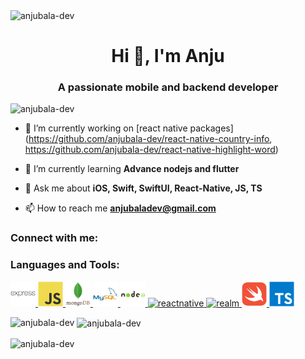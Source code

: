 <img src="https://giphy.com/gifs/one-numbers-binary-code-QpVUMRUJGokfqXyfa1" width="1000" height="270" alt="anjubala-dev" />

<h1 align="center">Hi 👋, I'm Anju</h1>
<h3 align="center">A passionate mobile and backend developer</h3>

<p align="left"> <img src="https://komarev.com/ghpvc/?username=anjubala-dev&label=Profile%20views&color=0e75b6&style=flat" alt="anjubala-dev" /> </p>

- 🔭 I’m currently working on [react native packages](https://github.com/anjubala-dev/react-native-country-info, https://github.com/anjubala-dev/react-native-highlight-word)

- 🌱 I’m currently learning **Advance nodejs and flutter**

- 💬 Ask me about **iOS, Swift, SwiftUI, React-Native, JS, TS**

- 📫 How to reach me **anjubaladev@gmail.com**

<h3 align="left">Connect with me:</h3>
<p align="left">
</p>

<h3 align="left">Languages and Tools:</h3>
<p align="left"> <a href="https://expressjs.com" target="_blank" rel="noreferrer"> <img src="https://raw.githubusercontent.com/devicons/devicon/master/icons/express/express-original-wordmark.svg" alt="express" width="40" height="40"/> </a> <a href="https://developer.mozilla.org/en-US/docs/Web/JavaScript" target="_blank" rel="noreferrer"> <img src="https://raw.githubusercontent.com/devicons/devicon/master/icons/javascript/javascript-original.svg" alt="javascript" width="40" height="40"/> </a> <a href="https://www.mongodb.com/" target="_blank" rel="noreferrer"> <img src="https://raw.githubusercontent.com/devicons/devicon/master/icons/mongodb/mongodb-original-wordmark.svg" alt="mongodb" width="40" height="40"/> </a> <a href="https://www.mysql.com/" target="_blank" rel="noreferrer"> <img src="https://raw.githubusercontent.com/devicons/devicon/master/icons/mysql/mysql-original-wordmark.svg" alt="mysql" width="40" height="40"/> </a> <a href="https://nodejs.org" target="_blank" rel="noreferrer"> <img src="https://raw.githubusercontent.com/devicons/devicon/master/icons/nodejs/nodejs-original-wordmark.svg" alt="nodejs" width="40" height="40"/> </a> <a href="https://reactnative.dev/" target="_blank" rel="noreferrer"> <img src="https://reactnative.dev/img/header_logo.svg" alt="reactnative" width="40" height="40"/> </a> <a href="https://realm.io/" target="_blank" rel="noreferrer"> <img src="https://raw.githubusercontent.com/bestofjs/bestofjs-webui/8665e8c267a0215f3159df28b33c365198101df5/public/logos/realm.svg" alt="realm" width="40" height="40"/> </a> <a href="https://developer.apple.com/swift/" target="_blank" rel="noreferrer"> <img src="https://raw.githubusercontent.com/devicons/devicon/master/icons/swift/swift-original.svg" alt="swift" width="40" height="40"/> </a> <a href="https://www.typescriptlang.org/" target="_blank" rel="noreferrer"> <img src="https://raw.githubusercontent.com/devicons/devicon/master/icons/typescript/typescript-original.svg" alt="typescript" width="40" height="40"/> </a> </p>

<p><img align="left" src="https://github-readme-stats.vercel.app/api/top-langs?username=anjubala-dev&show_icons=true&locale=en&layout=compact" alt="anjubala-dev" /></p>

<p>&nbsp;<img align="center" src="https://github-readme-stats.vercel.app/api?username=anjubala-dev&show_icons=true&locale=en" alt="anjubala-dev" /></p>

<p><img align="center" src="https://github-readme-streak-stats.herokuapp.com/?user=anjubala-dev&" alt="anjubala-dev" /></p>
